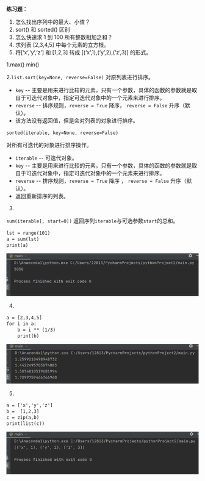 **练习题**：

1. 怎么找出序列中的最⼤、⼩值？
2. sort() 和 sorted() 区别
3. 怎么快速求 1 到 100 所有整数相加之和？
4. 求列表 [2,3,4,5] 中每个元素的立方根。
5. 将[‘x’,‘y’,‘z’] 和 [1,2,3] 转成 [(‘x’,1),(‘y’,2),(‘z’,3)] 的形式。

1.max()          min()

2.`list.sort(key=None, reverse=False)` 对原列表进行排序。

- `key` -- 主要是用来进行比较的元素，只有一个参数，具体的函数的参数就是取自于可迭代对象中，指定可迭代对象中的一个元素来进行排序。
- `reverse` -- 排序规则，`reverse = True` 降序， `reverse = False` 升序（默认）。
- 该方法没有返回值，但是会对列表的对象进行排序。

```
sorted(iterable, key=None, reverse=False) 
```

对所有可迭代的对象进行排序操作。

- `iterable` -- 可迭代对象。
- `key` -- 主要是用来进行比较的元素，只有一个参数，具体的函数的参数就是取自于可迭代对象中，指定可迭代对象中的一个元素来进行排序。
- `reverse` -- 排序规则，`reverse = True` 降序 ， `reverse = False` 升序（默认）。
- 返回重新排序的列表。

3.

`sum(iterable[, start=0])` 返回序列`iterable`与可选参数`start`的总和。

```
lst = range(101)
a = sum(lst)
print(a)
```

![image-20210131235529323](https://github.com/Zaoty/L/blob/main/Python/The_first_week/day5/5.png)

4.

```
a = [2,3,4,5]
for i in a:
    b = i ** (1/3)
    print(b)
```

![image-20210131235411567](https://github.com/Zaoty/L/blob/main/Python/The_first_week/day5/3.png)

5.

```
a = ['x','y','z']
b =  [1,2,3]
c = zip(a,b)
print(list(c))
```

![image-20210131235454635](https://github.com/Zaoty/L/blob/main/Python/The_first_week/day5/4.png)


